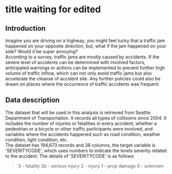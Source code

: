 # title waiting for edited  
## Introduction  
Imagine you are driving on a highway, you might feel lucky that a traffic jam happened on your opposite direction, but, what if the jam happened on your side? Would it be super annoying?   
According to a survey, traffic jams are mostly caused by accidents. If the severe level of accidents can be determined with involved factors, anticipated warnings or actions can be implemented to prevent further high volume of traffic inflow, which can not only avoid traffic jams but also accelerate the cleanse of accident site. Any further policies could also be drawn on places where the occurrence of traffic accidents was frequent.  

## Data description 

The dataset that will be used in this analysis is retrieved from Seattle Department of Transportation. It records all types of collisions since 2004. It includes the number of injuries or fatalities in every accident, whether a pedestrian or a bicycle or other traffic participants were involved, and variables where the accidents happened such as road condition, weather condition, light condition, etc.  
The dataset has 194,673 records and 38 columns, the target variable is 'SEVERITYCODE', which uses numbers to indicate the levels severity related to the accident. The details of 'SEVERITYCODE' is as follows:

> 3 - fatality
> 2b - serious injury
> 2 - injury
> 1 - prop damage
> 0 - unknown